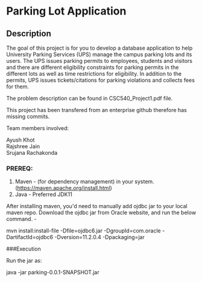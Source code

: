 # Parking Lot Application 

## Description 

The goal of this project is for you to develop a database application to help University Parking
Services (UPS) manage the campus parking lots and its users. The UPS issues parking permits
to employees, students and visitors and there are different eligibility constraints for parking
permits in the different lots as well as time restrictions for eligibility. In addition to the permits,
UPS issues tickets/citations for parking violations and collects fees for them.

The problem description can be found in CSC540_Project1.pdf file. 

This project has been transfered from an enterprise github therefore has missing commits. 

Team members involved: 

Ayush Khot  
Rajshree Jain  
Srujana Rachakonda  



### PREREQ:
1. Maven - (for dependency management) in your system. (https://maven.apache.org/install.html)
2. Java - Preferred JDK11

After installing maven, you'd need to manually add ojdbc jar to your local maven repo.
Download the ojdbc jar from Oracle website, and run the below command. - 

mvn install:install-file -Dfile=ojdbc6.jar  -DgroupId=com.oracle -DartifactId=ojdbc6 -Dversion=11.2.0.4 -Dpackaging=jar


###Execution

Run the jar as:

java -jar parking-0.0.1-SNAPSHOT.jar

